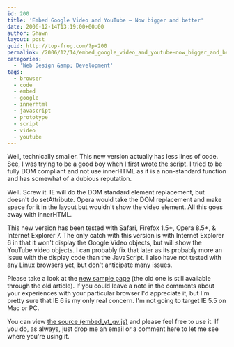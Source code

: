 ```yaml
---
id: 200
title: 'Embed Google Video and YouTube – Now bigger and better'
date: 2006-12-14T13:19:00+00:00
author: Shawn
layout: post
guid: http://top-frog.com/?p=200
permalink: /2006/12/14/embed_google_video_and_youtube-now_bigger_and_better/
categories:
  - 'Web Design &amp; Development'
tags:
  - browser
  - code
  - embed
  - google
  - innerhtml
  - javascript
  - prototype
  - script
  - video
  - youtube
---
```

Well, technically smaller. This new version actually has less lines of code. See, I was trying to be a good boy when [I first wrote the script](/2006/10/13/javascript_embed_youtube_and_google_video). I tried to be fully DOM compliant and not use innerHTML as it is a non-standard function and has somewhat of a dubious reputation.

Well. Screw it. IE will do the DOM standard element replacement, but doesn't do setAttribute. Opera would take the DOM replacement and make space for it in the layout but wouldn't show the video element. All this goes away with innerHTML.



This new version has been tested with Safari, Firefox 1.5+, Opera 8.5+, & Internet Explorer 7. The only catch with this version is with Internet Explorer 6 in that it won't display the Google Video objects, but will show the YouTube video objects. I can probably fix that later as its probably more an issue with the display code than the JavaScript. I also have not tested with any Linux browsers yet, but don't anticipate many issues.

Please take a look at the [new sample page](/stuff/clubhouse/embed_new/) (the old one is still available through the old article). If you could leave a note in the comments about your experiences with your particular browser I'd appreciate it, but I'm pretty sure that IE 6 is my only real concern. I'm not going to target IE 5.5 on Mac or PC.

You can view [the source (embed\_yt\_gv.js)](/stuff/clubhouse/embed_new/embed_yt_gv.js) and please feel free to use it. If you do, as always, just drop me an email or a comment here to let me see where you're using it.